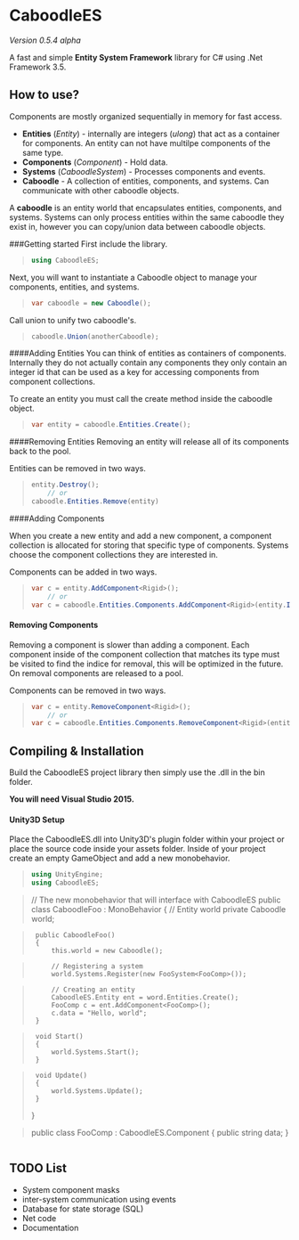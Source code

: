 # CaboodleES

*Version 0.5.4 alpha*

A fast and simple **Entity System Framework** library for C# using .Net Framework 3.5.


## How to use?
Components are mostly organized sequentially in memory for fast access.

* **Entities** (*Entity*) - internally are integers (*ulong*) that act as a container for components. An entity can not have multilpe components of the same type.
* **Components** (*Component*) - Hold data.
* **Systems** (*CaboodleSystem*) - Processes components and events.
* **Caboodle** - A collection of entities, components, and systems. Can communicate with other caboodle objects.

A **caboodle** is an entity world that encapsulates entities, components, and systems. Systems can only process entities within the same caboodle they exist in, however you can copy/union data between caboodle objects. 

###Getting started
First include the library.


> ```cs
> using CaboodleES;
> ```

Next, you will want to instantiate a Caboodle object to manage your components, entities, and systems.

> ```cs
> var caboodle = new Caboodle();
> ```

Call union to unify two caboodle's.

> ```cs
> caboodle.Union(anotherCaboodle);
> ```

####Adding Entities
You can think of entities as containers of components. Internally they do not actually contain any components they only contain an integer id that can be used as a key for accessing components from component collections. 

To create an entity you must call the create method inside the caboodle object.

> ```cs
> var entity = caboodle.Entities.Create();
> ```

####Removing Entities
Removing an entity will release all of its components back to the pool. 

Entities can be removed in two ways.

> ```cs
> entity.Destroy();
>     // or
> caboodle.Entities.Remove(entity)
> ```

####Adding Components

When you create a new entity and add a new component, a component collection is allocated for storing that specific type of components. Systems choose the component collections they are interested in.

Components can be added in two ways.

> ```cs
> var c = entity.AddComponent<Rigid>();
>     // or
> var c = caboodle.Entities.Components.AddComponent<Rigid>(entity.Id);
> ```

#### Removing Components

Removing a component is slower than adding a component. Each component inside of the component collection that matches its type must be visited to find the indice for removal, this will be optimized in the future. On removal components are released to a pool.

Components can be removed in two ways.
> ```cs
> var c = entity.RemoveComponent<Rigid>();
>     // or
> var c = caboodle.Entities.Components.RemoveComponent<Rigid>(entity.Id);
> ```

## Compiling & Installation

Build the CaboodleES project library then simply use the .dll in the bin folder.

**You will need Visual Studio 2015.**



#### Unity3D Setup
Place the CaboodleES.dll into Unity3D's plugin folder within your project or place the source code inside your assets folder.
Inside of your project create an empty GameObject and add a new monobehavior.

>  ```cs
>  using UnityEngine;
>  using CaboodleES;

>  // The new monobehavior that will interface with CaboodleES
>  public class CaboodleFoo : MonoBehavior
>  {
>      // Entity world
>      private Caboodle world;

>      public CaboodleFoo()
>      {
>          this.world = new Caboodle();
       
>          // Registering a system
>          world.Systems.Register(new FooSystem<FooComp>());
       
>          // Creating an entity
>          CaboodleES.Entity ent = word.Entities.Create();
>          FooComp c = ent.AddComponent<FooComp>();
>          c.data = "Hello, world";
>      }
   
>      void Start()
>      {
>          world.Systems.Start();
>      }
   
>      void Update()
>      {
>          world.Systems.Update();
>      }
>  }

>  public class FooComp : CaboodleES.Component
>  {
>      public string data;
>  }

>  ```


## TODO List
* System component masks
* inter-system communication using events
* Database for state storage (SQL)
* Net code
* Documentation

